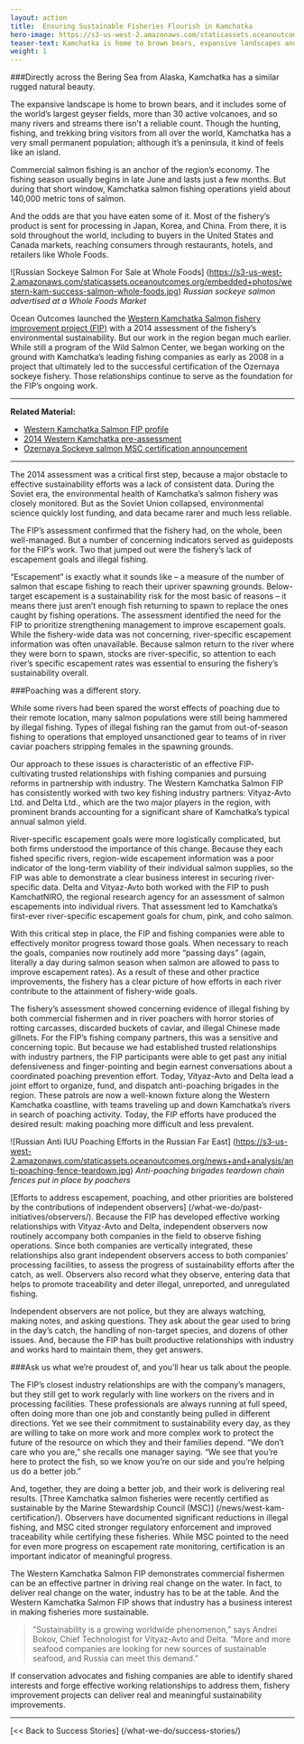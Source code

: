 ```yaml
---
layout: action
title:  Ensuring Sustainable Fisheries Flourish in Kamchatka
hero-image: https://s3-us-west-2.amazonaws.com/staticassets.oceanoutcomes.org/news+and+analysis/hero+images/west-kam-comment-period-hero.jpg
teaser-text: Kamchatka is home to brown bears, expansive landscapes and geyser fields, more than 30 active volcanoes, countless rivers and streams, and some of the most abundant salmon fisheries on earth.
weight: 1
---
```

###Directly across the Bering Sea from Alaska, Kamchatka has a similar rugged natural beauty. 

The expansive landscape is home to brown bears, and it includes some of the world’s largest geyser fields, more than 30 active volcanoes, and so many rivers and streams there isn't a reliable count. Though the hunting, fishing, and trekking bring visitors from all over the world, Kamchatka has a very small permanent population; although it’s a peninsula, it kind of feels like an island.

Commercial salmon fishing is an anchor of the region’s economy. The fishing season usually begins in late June and lasts just a few months. But during that short window, Kamchatka salmon fishing operations yield about 140,000 metric tons of salmon.

And the odds are that you have eaten some of it. Most of the fishery’s product is sent for processing in Japan, Korea, and China. From there, it is sold throughout the world, including to buyers in the United States and Canada markets, reaching consumers through restaurants, hotels, and retailers like Whole Foods.

![Russian Sockeye Salmon For Sale at Whole Foods] (https://s3-us-west-2.amazonaws.com/staticassets.oceanoutcomes.org/embedded+photos/western-kam-success-salmon-whole-foods.jpg)
*Russian sockeye salmon advertised at a Whole Foods Market*

Ocean Outcomes launched the <a href="https://www.oceanoutcomes.org/what-we-do/fishery-improvement-projects/western-kamchatka-salmon/" target="_blank">Western Kamchatka Salmon fishery improvement project (FIP)</a> with a 2014 assessment of the fishery’s environmental sustainability. But our work in the region began much earlier. While still a program of the Wild Salmon Center, we began working on the ground with Kamchatka’s leading fishing companies as early as 2008 in a project that ultimately led to the successful certification of the Ozernaya sockeye fishery. Those relationships continue to serve as the foundation for the FIP’s ongoing work.

----
**Related Material:**

* <a href="https://www.oceanoutcomes.org/what-we-do/fishery-improvement-projects/western-kamchatka-salmon/" target="_blank">Western Kamchatka Salmon FIP profile</a>
* <a href="https://s3-us-west-2.amazonaws.com/staticassets.oceanoutcomes.org/supporting+documents/Fishery+Project+Resources/WestKamPreassessment2014.pdf" target="_blank">2014 Western Kamchatka pre-assessment</a>
* <a href="https://www.wildsalmoncenter.org/2012/09/04/asia-sockeye-msc/" target="_blank">Ozernaya Sockeye salmon MSC certification announcement</a>

----

The 2014 assessment was a critical first step, because a major obstacle to effective sustainability efforts was a lack of consistent data. During the Soviet era, the environmental health of Kamchatka’s salmon fishery was closely monitored. But as the Soviet Union collapsed, environmental science quickly lost funding, and data became rarer and much less reliable.

The FIP’s assessment confirmed that the fishery had, on the whole, been well-managed. But a number of concerning indicators served as guideposts for the FIP’s work. Two that jumped out were the fishery’s lack of escapement goals and illegal fishing.

“Escapement” is exactly what it sounds like – a measure of the number of salmon that escape fishing to reach their upriver spawning grounds. Below-target escapement is a sustainability risk for the most basic of reasons – it means there just aren’t enough fish returning to spawn to replace the ones caught by fishing operations. The assessment identified the need for the FIP to prioritize strengthening management to improve escapement goals. While the fishery-wide data was not concerning, river-specific escapement information was often unavailable. Because salmon return to the river where they were born to spawn, stocks are river-specific, so attention to each river’s specific escapement rates was essential to ensuring the fishery’s sustainability overall.

###Poaching was a different story. 

While some rivers had been spared the worst effects of poaching due to their remote location, many salmon populations were still being hammered by illegal fishing. Types of illegal fishing ran the gamut from out-of-season fishing to operations that employed unsanctioned gear to teams of in river caviar poachers stripping females in the spawning grounds. 

Our approach to these issues is characteristic of an effective FIP- cultivating trusted relationships with fishing companies and pursuing reforms in partnership with industry. The Western Kamchatka Salmon FIP has consistently worked with two key fishing industry partners: Vityaz-Avto Ltd. and Delta Ltd., which are the two major players in the region, with prominent brands accounting for a significant share of Kamchatka’s typical annual salmon yield.

River-specific escapement goals were more logistically complicated, but both firms understood the importance of this change. Because they each fished specific rivers, region-wide escapement information was a poor indicator of the long-term viability of their individual salmon supplies, so the FIP was able to demonstrate a clear business interest in securing river-specific data. Delta and Vityaz-Avto both worked with the FIP to push KamchatNIRO, the regional research agency for an assessment of salmon escapements into individual rivers. That assessment led to Kamchatka’s first-ever river-specific escapement goals for chum, pink, and coho salmon.

With this critical step in place, the FIP and fishing companies were able to effectively monitor progress toward those goals. When necessary to reach the goals, companies now routinely add more “passing days” (again, literally a day during salmon season when salmon are allowed to pass to improve escapement rates). As a result of these and other practice improvements, the fishery has a clear picture of how efforts in each river contribute to the attainment of fishery-wide goals.

The fishery’s assessment showed concerning evidence of illegal fishing by both commercial fishermen and in river poachers with horror stories of rotting carcasses, discarded buckets of caviar, and illegal Chinese made gillnets. For the FIP’s fishing company partners, this was a sensitive and concerning topic. But because we had established trusted relationships with industry partners, the FIP participants were able to get past any initial defensiveness and finger-pointing and begin earnest conversations about a coordinated poaching prevention effort. Today, Vityaz-Avto and Delta lead a joint effort to organize, fund, and dispatch anti-poaching brigades in the region. These patrols are now a well-known fixture along the Western Kamchatka coastline, with teams traveling up and down Kamchatka’s rivers in search of poaching activity. Today, the FIP efforts have produced the desired result: making poaching more difficult and less prevalent.

![Russian Anti IUU Poaching Efforts in the Russian Far East] (https://s3-us-west-2.amazonaws.com/staticassets.oceanoutcomes.org/news+and+analysis/anti-poaching-fence-teardown.jpg)
*Anti-poaching brigades teardown chain fences put in place by poachers* 

[Efforts to address escapement, poaching, and other priorities are bolstered by the contributions of independent observers] (/what-we-do/past-initiatives/observers/). Because the FIP has developed effective working relationships with Vityaz-Avto and Delta, independent observers now routinely accompany both companies in the field to observe fishing operations. Since both companies are vertically integrated, these relationships also grant independent observers access to both companies’ processing facilities, to assess the progress of sustainability efforts after the catch, as well. Observers also record what they observe, entering data that helps to promote traceability and deter illegal, unreported, and unregulated fishing.

Independent observers are not police, but they are always watching, making notes, and asking questions. They ask about the gear used to bring in the day’s catch, the handling of non-target species, and dozens of other issues. And, because the FIP has built productive relationships with industry and works hard to maintain them, they get answers.

###Ask us what we’re proudest of, and you’ll hear us talk about the people. 

The FIP’s closest industry relationships are with the company’s managers, but they still get to work regularly with line workers on the rivers and in processing facilities. These professionals are always running at full speed, often doing more than one job and constantly being pulled in different directions. Yet we see their commitment to sustainability every day, as they are willing to take on more work and more complex work to protect the future of the resource on which they and their families depend. “We don’t care who you are,” she recalls one manager saying. “We see that you’re here to protect the fish, so we know you’re on our side and you’re helping us do a better job.”

And, together, they are doing a better job, and their work is delivering real results. [Three Kamchatka salmon fisheries were recently certified as sustainable by the Marine Stewardship Council (MSC)] (/news/west-kam-certification/). Observers have documented significant reductions in illegal fishing, and MSC cited stronger regulatory enforcement and improved traceability while certifying these fisheries. While MSC pointed to the need for even more progress on escapement rate monitoring, certification is an important indicator of meaningful progress.

The Western Kamchatka Salmon FIP demonstrates commercial fishermen can be an effective partner in driving real change on the water. In fact, to deliver real change on the water, industry has to be at the table. And the Western Kamchatka Salmon FIP shows that industry has a business interest in making fisheries more sustainable.

> "Sustainability is a growing worldwide phenomenon,” says Andrei Bokov, Chief Technologist for Vityaz-Avto and Delta. “More and more seafood companies are looking for new sources of sustainable seafood, and Russia can meet this demand.”

If conservation advocates and fishing companies are able to identify shared interests and forge effective working relationships to address them, fishery improvement projects can deliver real and meaningful sustainability improvements.

-----

[<< Back to Success Stories] (/what-we-do/success-stories/)
